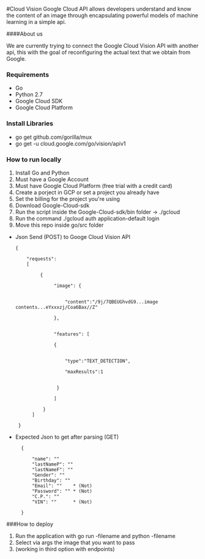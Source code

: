#Cloud Vision
Google Cloud API allows developers understand and know the content of an image through 
encapsulating powerful models of machine learning in a simple api.

####About us

We are currently trying to connect the Google Cloud Vision API with another api, 
this with the goal of reconfiguring the actual text that we obtain from Google. 

### Requirements

* Go
* Python 2.7
* Google Cloud SDK
* Google Cloud Platform

### Install Libraries    
* go get github.com/gorilla/mux
* go get -u cloud.google.com/go/vision/apiv1


### How to run locally

1. Install Go and Python
2. Must have a Google Account
3. Must have Google Cloud Platform (free trial with a credit card)
4. Create a porject in GCP or set a project you already have
5. Set the billing for the project you're using
6. Download Google-Cloud-sdk
7. Run the script inside the Google-Cloud-sdk/bin folder -> ./gcloud
8. Run the command ./gcloud auth application-default login
9. Move this repo inside go/src folder


* Json Send (POST) to Googe Cloud Vision API

      {

          "requests": 
          [
      
               {
    
                    "image": {
    
                        
                        "content":"/9j/7QBEUGhvdG9...image contents...eYxxxzj/Coa6Bax//Z"
                   
                    },
                    
    
                    "features": [
    
                    {
    
                    
                        "type":"TEXT_DETECTION", 
                                   
                        "maxResults":1
    
                 
                     }
                
                    ]
        
                }
            ]
  
       }

* Expected Json to get after parsing (GET)

        {
        
            "name": ""
            "lastNameP": ""
            "lastNameF": ""
            "Gender": ""
            "Birthday": ""
            "Email": ""    * (Not)
            "Password": "" * (Not)
            "C.P.": ""
            "VIN": ""      * (Not)
        
        }
        
        
###How to deploy

1. Run the application with go run -filename and python -filename
2. Select via args the image that you want to pass
3. (working in third option with endpoints)